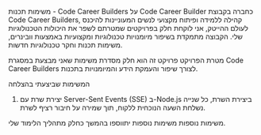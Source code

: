 משימות תכנות - Code Career Builders
על Code Career Builder
כחברה בקבוצת Code Career Builders, קהילה ללמידה ופיתוח מקצועי לנשים המעוניינות להיכנס לעולם ההייטק, אני לוקחת חלק בפרויקטים שמטרתם לשפר את היכולות הטכנולוגיות שלי. הקבוצה מתמקדת בשיפור מיומנויות טכנולוגיות ומקצועיות באמצעות וובינרים, משימות תכנות וחקר טכנולוגיות חדשות.

מטרת הפרויקט
פרויקט זה הוא חלק מסדרת משימות שאני מבצעת במסגרת Code Career Builders לצורך שיפור והעמקת הידע והמיומנויות בתכנות.

המשימות שביצעתי בהצלחה
1. יצירת שרת עם Server-Sent Events (SSE) ב-Node.js
ביצירת השרת, כל שנייה נשלחת השעה הנוכחית ללקוח, תוך שמירה על חיבור רציף לשרת.

משימות נוספות
משימות נוספות יתווספו בהמשך כחלק מתהליך הלימוד שלי.
